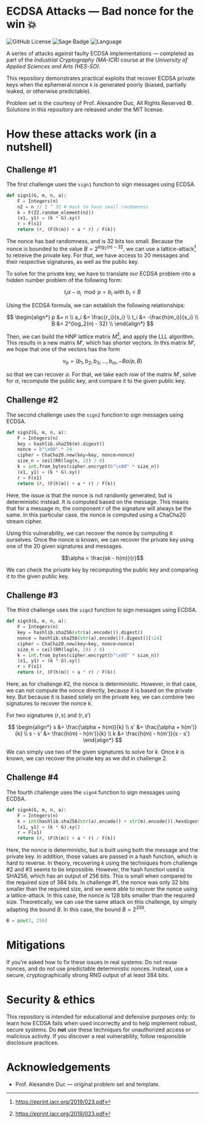 # ECDSA Attacks — Bad nonce for the win 💥

![GitHub License](https://img.shields.io/badge/license-MIT-blue)
![Sage Badge](https://img.shields.io/badge/built%20with-SageMath-2b6db0)
![Language](https://img.shields.io/badge/language-Sage%2FPython-3572A5)

A series of attacks against faulty ECDSA implementations — completed as part of the *Industrial Cryptography (MA-ICR)* course at the *University of Applied Sciences and Arts (HES-SO)*.

This repository demonstrates practical exploits that recover ECDSA private keys when the ephemeral nonce `k` is generated poorly (biased, partially leaked, or otherwise predictable).

Problem set is the courtesy of Prof. Alexandre Duc, All Rights Reserved ©. Solutions in this repository are released under the MIT license.

# How these attacks work (in a nutshell)

## Challenge #1

The first challenge uses the `sign1` function to sign messages using ECDSA.

```python
def sign1(G, m, n, a):
    F = Integers(n)
    n2 = n // 2 ^ 32 # Hack to have small randomness
    k = F(ZZ.random_element(n2))
    (x1, y1) = (k * G).xy()
    r = F(x1)
    return (r, (F(h(m)) + a * r) / F(k))
```

The nonce has bad randomness, and is 32 bits too small. Because the nonce is bounded to the value $B = 2^{log_2(n) - 32}$, we can use a lattice-attack[^1] to retreive the private key. For that, we have access to 20 messages and their respective signatures, as well as the public key.

To solve for the private key, we have to translate our ECDSA problem into a hidden number problem of the following form: 

$$t_i\alpha - a_i \mod p = b_i \text{ with } b_i < B$$


Using the ECDSA formula, we can establish the following relationships:

$$
\begin{align*}
p &= n \\
a_i &= \frac{r_i}{s_i} \\
t_i &= -\frac{h(m_i)}{s_i} \\
B &= 2^{log_2(n) - 32} \\
\end{align*}
$$

Then, we can build the HNP lattice matrix $M$[^1], and apply the LLL algorithm. This results in a new matrix $M'$, which has shorter vectors. In this matrix $M'$, we hope that one of the vectors has the form

$$v_b = (b_1, b_2, b_3, \dots, b_m, -B\alpha/p, B)$$

so that we can recover $\alpha$. For that, we take each row of the matrix $M'$, solve for $\alpha$, recompute the public key, and compare it to the given public key.

[^1]:https://eprint.iacr.org/2019/023.pdf

## Challenge #2

The second challenge uses the `sign2` function to sign messages using ECDSA.
```python
def sign2(G, m, n, a):
    F = Integers(n)
    key = hashlib.sha256(m).digest()
    nonce = b"\x00" * 24
    cipher = ChaCha20.new(key=key, nonce=nonce)
    size_n = ceil(RR(log(n, 2)) / 8)
    k = int.from_bytes(cipher.encrypt(b"\x00" * size_n))
    (x1, y1) = (k * G).xy()
    r = F(x1)
    return (r, (F(h(m)) + a * r) / F(k))
```

Here, the issue is that the nonce is not randomly generated, but is deterministic instead. It is computed based on the message. This means that for a message $m$, the component $r$ of the signature will always be the same. In this particular case, the nonce is computed using a ChaCha20 stream cipher.

Using this vulnerability, we can recover the nonce by computing it ourselves. Once the nonce is known, we can recover the private key using one of the 20 given signatures and messages.

$$\alpha = \frac{sk - h(m)}{r}$$

We can check the private key by recomputing the public key and comparing it to the given public key.

## Challenge #3

The third challenge uses the `sign3` function to sign messages using ECDSA.

```python
def sign3(G, m, n, a):
    F = Integers(n)
    key = hashlib.sha256(str(a).encode()).digest()
    nonce = hashlib.sha256(str(a).encode()).digest()[:24]
    cipher = ChaCha20.new(key=key, nonce=nonce)
    size_n = ceil(RR(log(n, 2)) / 8)
    k = int.from_bytes(cipher.encrypt(b"\x00" * size_n))
    (x1, y1) = (k * G).xy()
    r = F(x1)
    return (r, (F(h(m)) + a * r) / F(k))
```

Here, as for challenge #2, the nonce is deterministic. However, in that case, we can not compute the nonce directly, because it is based on the private key. But because it is based solely on the private key, we can combine two signatures to recover the nonce $k$.


For two signatures $(r, s)$ and $(r, s')$

$$
\begin{align*}
s &= \frac{\alpha + h(m)}{k} \\
s' &= \frac{\alpha + h(m')}{k} \\
s - s' &= \frac{h(m) - h(m')}{k} \\
k &= \frac{h(m) - h(m')}{s - s'}
\end{align*}
$$

We can simply use two of the given signatures to solve for $k$. Once $k$ is known, we can recover the private key as we did in challenge 2.

## Challenge #4

The fourth challenge uses the `sign4` function to sign messages using ECDSA.

```python
def sign4(G, m, n, a):
    F = Integers(n)
    k = int(hashlib.sha256(str(a).encode() + str(m).encode()).hexdigest(), 16)
    (x1, y1) = (k * G).xy()
    r = F(x1)
    return (r, (F(h(m)) + a * r) / F(k))
```

Here, the nonce is deterministic, but is built using both the message and the private key. In addition, those values are passed in a hash function, which is hard to reverse. In theory, recovering $k$ using the techniques from challenge \#2 and \#3 seems to be impossible. However, the hash function used is SHA256, which has an output of 256 bits. This is small when compared to the required size of 384 bits. In challenge \#1, the nonce was only 32 bits smaller than the required size, and we were able to recover the nonce using a lattice-attack. In this case, the nonce is 128 bits smaller than the required size. Theoretically, we can use the same attack on this challenge, by simply adapting the bound $B$. In this case, the bound $B=2^{256}$.

```python
B = pow(2, 256)
```

# Mitigations

If you’re asked how to fix these issues in real systems: Do not reuse nonces, and do not use predictable deterministic nonces. Instead, use a secure, cryptographically strong RNG output of at least 384 bits.

# Security & ethics

This repository is intended for educational and defensive purposes only: to learn how ECDSA fails when used incorrectly and to help implement robust, secure systems. Do **not** use these techniques for unauthorized access or malicious activity. If you discover a real vulnerability, follow responsible disclosure practices.

# Acknowledgements

* Prof. Alexandre Duc — original problem set and template.